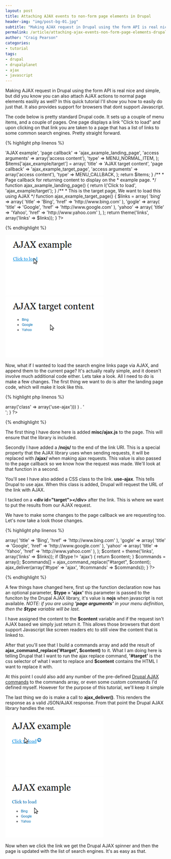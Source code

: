 ```yaml
---
layout: post
title: Attaching AJAX events to non-form page elements in Drupal
header-img: "img/post-bg-01.jpg"
subtitle: "Making AJAX request in Drupal using the form API is real nice and simple"
permalink: /article/attaching-ajax-events-non-form-page-elements-drupal
author: "Craig Pearson"
categories:
- tutorial
tags:
- drupal
- drupalplanet
- ajax
- javascript
---
```


Making AJAX request in Drupal using the form API is real nice and simple, but did you know you can also attach AJAX actions to normal page elements easlily as well? In this quick tutorial I'll show you how to easily do just that. It also provides support for browsers that dont support Javascript.

The code below is pretty standard Drupal code. It sets up a couple of menu items, and a couple of pages. One page displays a link "Click to load" and upon clicking on that link you are taken to a page that has a list of links to some common search engines. Pretty straight forward.

{% highlight php linenos %}
<?php
/**
 * Implements hook_menu().
 */
function ajax_example_menu() {
  $items = array();
  $items['ajax_example'] = array(
    'title' => 'AJAX example',
    'page callback' => 'ajax_axample_landing_page',
    'access arguments' => array('access content'),
    'type' => MENU_NORMAL_ITEM,
  );
  $items['ajax_example/target'] = array(
    'title' => 'AJAX target content',
    'page callback' => 'ajax_example_target_page',
    'access arguments' => array('access content'),
    'type' => MENU_CALLBACK,
  );
  return $items;
}

/**
 * Page callback for returning content to display on the
 * example page.
 */
function ajax_axample_landing_page() {
  return l('Click to load', 'ajax_example/target');
}

/**
 * This is the target page, We want to load this using AJAX
 */
function ajax_example_target_page() {
  $links = array(
    'bing' => array(
      'title' => 'Bing',
      'href' => 'http://www.bing.com'
    ),
    'gogle' => array(
      'title' => 'Google',
      'href' => 'http://www.google.com'
    ),
    'yahoo' => array(
      'title' => 'Yahoo',
      'href' => 'http://www.yahoo.com'
    ),
  );
  return theme('links', array('links' => $links));
}
?>
{% endhighlight %}

<img alt="" class="img-responsive img-thumbnail" height="190" width="308" typeof="foaf:Image" src="/img/drupal-ajax/First.png">

<img alt="" class="img-responsive img-thumbnail" height="190" width="308" typeof="foaf:Image" src="/img/drupal-ajax/Second.png">

Now, what if I wanted to load the search engine links page via AJAX, and append them to the current page? It's actually really simple, and it doesn't involve much additional code either. Lets take a look. All I need to do is make a few changes. The first thing we want to do is alter the landing page code, which will make it look like this.

{% highlight php linenos %}
<?php
/**
 * Page callback for returning content to display on the
 * example page.
 */
function ajax_axample_landing_page() {
  drupal_add_js('misc/ajax.js');
  return l(t('Click to load')  , 'ajax_example/target/nojs/',
    array('attributes' => array('class' => array('use-ajax')))
  ) . '<div id="target"></div>';
}
?>
{% endhighlight %}

<p>The first thing I have done here is added <strong>misc/ajax.js</strong> to the page. This will ensure that the library is included.</p><p>Secondly I have added a <strong>/nojs/</strong> to the end of the link URI. This is a special property that the AJAX library uses when sending requests, it will be replaced with <strong>/ajax/</strong> when making ajax requests. This value is also passed to the page callback so we know how the request was made. We'll look at that function in a second.</p><p>You'll see I have also added a CSS class to the link. <strong>use-ajax</strong>. This tells Drupal to use ajax. When this class is added, Drupal will request the URL of the link with AJAX.</p><p>I tacked on a <strong>&lt;div id="target"&gt;&lt;/div&gt;</strong> after the link. This is where we want to put the results from our AJAX request.</p><p>We have to make some changes to the page callback we are requesting too. Let's now take a look those changes.</p>

{% highlight php linenos %}
<?php
/**
 * This is the target page, We want to load this using AJAX
 */
function ajax_example_target_page($type = 'ajax') {
  $links = array(
    'bing' => array(
      'title' => 'Bing',
      'href' => 'http://www.bing.com'
    ),
    'gogle' => array(
      'title' => 'Google',
      'href' => 'http://www.google.com'
    ),
    'yahoo' => array(
      'title' => 'Yahoo',
      'href' => 'http://www.yahoo.com'
    ),
  );

  $content = theme('links', array('links' => $links));
  if ($type != 'ajax') {
    return $content;
  }

  $commands = array();
  $commands[] = ajax_command_replace("#target", $content);
  ajax_deliver(array('#type' => 'ajax', '#commands' => $commands));
}
?>
{% endhighlight %}

<p>A few things have changed here, first up the function declaration now has an optional parameter, <strong>$type = 'ajax'</strong> this parameter is passed to the funciton by the Drupal AJAX library, it's value is <b>nojs</b> when javascript is not available. <em>NOTE: if you are using <strong>'page arguments'</strong> in your menu definition, then the <strong>$type</strong> variable will be last.</em></p><p>I have assigned the content to the <strong>$content</strong> variable and if the request isn't AJAX based we simply just return it. This allows those browsers that dont support Javascript like screen readers etc to still view the content that is linked to.</p><p>After that you'll see that I build a commands array and add the result of <strong>ajax_command_replace('#target', $content)</strong> to it. What I am doing here is telling Drupal that I want to run the ajax replace command, <strong>'#target'</strong> is the css selector of what I want to replace and <strong>$content</strong> contains the HTML I want to replace it with.</p><p>At this point I could also add any number of the pre-defined <a href="http://api.drupal.org/api/drupal/includes%21ajax.inc/group/ajax_commands/7">Drupal AJAX commands</a> to the commands array, or even some custom commands I'd defined myself. However for the purpose of this tutorial, we'll keep it simple</p><p>The last thing we do is make a call to <strong>ajax_deliver()</strong>. This renders the response as a valid JSON/AJAX response. From that point the Drupal AJAX library handles the rest.</p>

<img alt="" class="img-responsive img-thumbnail" height="190" width="308" typeof="foaf:Image" src="/img/drupal-ajax/Third.png">

<img alt="" class="img-responsive img-thumbnail" height="190" width="308" typeof="foaf:Image" src="/img/drupal-ajax/Forth.png">

Now when we click the link we get the Drupal AJAX spinner and then the page is updated with the list of search engines. It's as easy as that.
